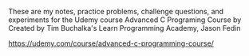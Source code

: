 These are my notes, practice problems, challenge questions, and experiments for the Udemy course Advanced C Programing Course by Created by Tim Buchalka's Learn Programming Academy, Jason Fedin

https://udemy.com/course/advanced-c-programming-course/
